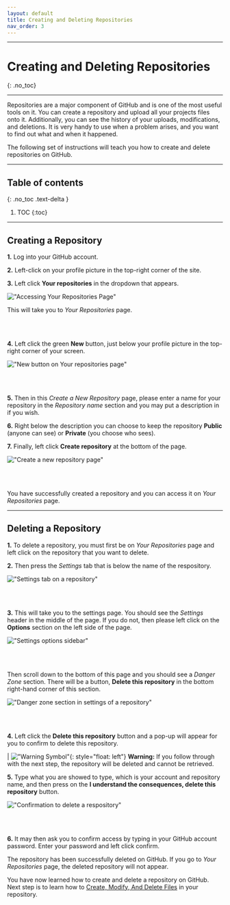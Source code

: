 ```yaml
---
layout: default
title: Creating and Deleting Repositories
nav_order: 3
---
```


---
# Creating and Deleting Repositories 
{: .no_toc}

---

Repositories are a major component of GitHub and is one of the most useful tools on it. You can create a repository and upload all your projects files onto it. Additionally, you can see the history of your uploads, modifications, and deletions. It is very handy to use when a problem arises, and you want to find out what and when it happened.

The following set of instructions will teach you how to create and delete repositories on GitHub.

---

## Table of contents
{: .no_toc .text-delta }

1. TOC
{:toc}

---

## Creating a Repository


**1.** Log into your GitHub account.

**2.** Left-click on your profile picture in the top-right corner of the site.

**3.** Left click **Your repositories** in the dropdown that appears.

!["Accessing Your Repositories Page"](https://github.com/orion13579/COMM-2216-SetE-Group6/blob/gh-pages/assets/images/Your%20Repositories.png?raw=true) 

This will take you to *Your Repositories* page.

<br/><br/>

**4.** Left click the green **New** button, just below your profile picture in the top-right corner of your screen.

!["New button on Your repositories page"](https://github.com/orion13579/COMM-2216-SetE-Group6/blob/gh-pages/assets/images/New%20Repositories.png?raw=true) 

<br/><br/>

**5.** Then in this *Create a New Repository* page, please enter a name for your repository in the *Repository name* section and you may put a description in if you wish. 

**6.** Right below the description you can choose to keep the repository **Public** (anyone can see) or **Private** (you choose who sees). 

**7.** Finally, left click **Create repository** at the bottom of the page. 

!["Create a new repository page"](https://github.com/orion13579/COMM-2216-SetE-Group6/blob/gh-pages/assets/images/Create%20Repository.png?raw=true) 

<br/><br/>

You have successfully created a repository and you can access it on *Your Repositories* page. 

---

## Deleting a Repository 


**1.** To delete a repository, you must first be on *Your Repositories* page and left click on the repository that you want to delete. 

**2.** Then press the *Settings* tab that is below the name of the respository. 

!["Settings tab on a repository"](https://github.com/orion13579/COMM-2216-SetE-Group6/blob/gh-pages/assets/images/Repository%20settings.png?raw=true) 

<br/><br/>

**3.** This will take you to the settings page. You should see the *Settings* header in the middle of the page. If you do not, then please left click on the **Options** section on the left side of the page. 

!["Settings options sidebar"](https://github.com/orion13579/COMM-2216-SetE-Group6/blob/gh-pages/assets/images/Settings%20Options.png?raw=true) 

<br/><br/>

Then scroll down to the bottom of this page and you should see a *Danger Zone* section. There will be a button, **Delete this repository** in the bottom right-hand corner of this section. 

!["Danger zone section in settings of a repository"](https://github.com/orion13579/COMM-2216-SetE-Group6/blob/gh-pages/assets/images/Danger%20Zone.png?raw=true) 

<br/><br/>

**4.** Left click the  **Delete this repository** button and a pop-up will appear for you to confirm to delete this repository. 

|   !["Warning Symbol"](https://github.com/orion13579/COMM-2216-SetE-Group6/blob/gh-pages/assets/images/Warning.png?raw=true){: style="float: left"} **Warning:** If you follow through with the next step, the repository will be deleted and cannot be retrieved.

**5.** Type what you are showed to type, which is your account and repository name, and then press on the **I understand the consequences, delete this repository** button. 

!["Confirmation to delete a respository"](https://github.com/orion13579/COMM-2216-SetE-Group6/blob/gh-pages/assets/images/Delete%20Repository.png?raw=true) 

<br/><br/>

**6.** It may then ask you to confirm access by typing in your GitHub account password. Enter your password and left click confirm. 

The repository has been successfully deleted on GitHub. If you go to *Your Repositories* page, the deleted repository will not appear. 

You have now learned how to create and delete a repository on GitHub. Next step is to learn how to [Create, Modify, And Delete Files](https://orion13579.github.io/COMM-2216-SetE-Group6/docs/configuration/) in your repository.